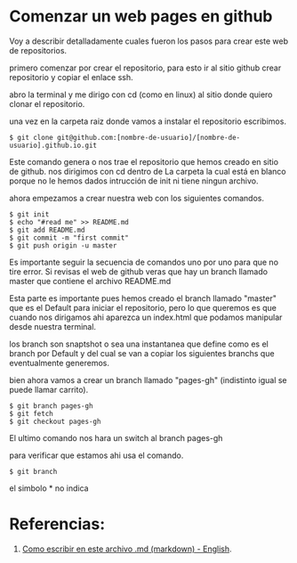 <!-- Oliver Alexander
Web Developer
January 28th, 2017. -->

# Comenzar un web pages en github

Voy a describir detalladamente cuales fueron los pasos para crear este web de repositorios.

primero comenzar por crear el repositorio, para esto ir al sitio github crear repositorio y copiar el enlace ssh. 

abro la terminal y me dirigo con cd (como en linux) al sitio donde quiero clonar el repositorio.

una vez en la carpeta raiz donde vamos a instalar el repositorio escribimos.

```
$ git clone git@github.com:[nombre-de-usuario]/[nombre-de-usuario].github.io.git
```
Este comando genera o nos trae el repositorio que hemos creado en sitio de github. nos dirigimos con cd dentro de La carpeta la cual está en blanco porque no le hemos dados intrucción de init ni tiene ningun archivo.

ahora empezamos a crear nuestra web con los siguientes comandos.

```
$ git init
$ echo "#read me" >> README.md
$ git add README.md
$ git commit -m "first commit"
$ git push origin -u master
```
Es importante seguir la secuencia de comandos uno por uno para que no tire error. Si revisas el web de github veras que hay un branch llamado master que contiene el archivo README.md

Esta parte es importante pues hemos creado el branch llamado "master" que es el Default para iniciar el repositorio, pero lo que queremos es que cuando nos dirigamos ahi aparezca un index.html que podamos manipular desde nuestra terminal.

los branch son snaptshot o sea una instantanea que define como es el branch por Default y del cual se van a copiar los siguientes branchs que eventualmente generemos.

bien ahora vamos a crear un branch llamado "pages-gh" (indistinto igual se puede llamar carrito).

```
$ git branch pages-gh
$ git fetch
$ git checkout pages-gh
```
El ultimo comando nos hara un switch al branch pages-gh

para verificar que estamos ahi usa el comando.
```
$ git branch 
```
el simbolo * no indica

# Referencias:

1. [Como escribir en este archivo .md (markdown) - English](http://daringfireball.net/projects/markdown/syntax#blockquote).
